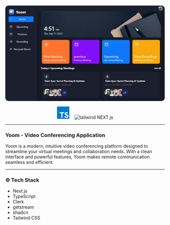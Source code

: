 <p align="center">
    <a href="https://zoom-app-puce.vercel.app/">
    <img src="./public/image.png" width="600" style="border-radius:10px"/>
    <a>
</p>

<p align="center">
<img src="https://raw.githubusercontent.com/devicons/devicon/master/icons/typescript/typescript-original.svg" alt="typescript" width="40" height="40"/>&nbsp;&nbsp;&nbsp;
  <img src="https://www.vectorlogo.zone/logos/tailwindcss/tailwindcss-icon.svg" alt="tailwind" width="40" height="40"/>
  NEXT.js

---

### Yoom - Video Conferencing Application

Yoom is a modern, intuitive video conferencing platform designed to streamline your virtual meetings and collaboration needs. With a clean interface and powerful features, Yoom makes remote communication seamless and efficient.

---

### <a name="tech-stack">⚙️ Tech Stack</a>

- Next.js
- TypeScript
- Clerk
- getstream
- shadcn
- Tailwind CSS